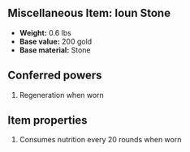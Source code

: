 ## Miscellaneous Item: Ioun Stone
- **Weight:** 0.6 lbs
- **Base value:** 200 gold
- **Base material:** Stone
## Conferred powers
1. Regeneration when worn
## Item properties
1. Consumes nutrition every 20 rounds when worn

